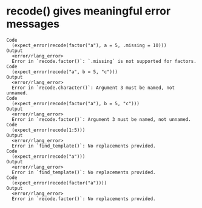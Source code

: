 # recode() gives meaningful error messages

    Code
      (expect_error(recode(factor("a"), a = 5, .missing = 10)))
    Output
      <error/rlang_error>
      Error in `recode.factor()`: `.missing` is not supported for factors.
    Code
      (expect_error(recode("a", b = 5, "c")))
    Output
      <error/rlang_error>
      Error in `recode.character()`: Argument 3 must be named, not unnamed.
    Code
      (expect_error(recode(factor("a"), b = 5, "c")))
    Output
      <error/rlang_error>
      Error in `recode.factor()`: Argument 3 must be named, not unnamed.
    Code
      (expect_error(recode(1:5)))
    Output
      <error/rlang_error>
      Error in `find_template()`: No replacements provided.
    Code
      (expect_error(recode("a")))
    Output
      <error/rlang_error>
      Error in `find_template()`: No replacements provided.
    Code
      (expect_error(recode(factor("a"))))
    Output
      <error/rlang_error>
      Error in `recode.factor()`: No replacements provided.

